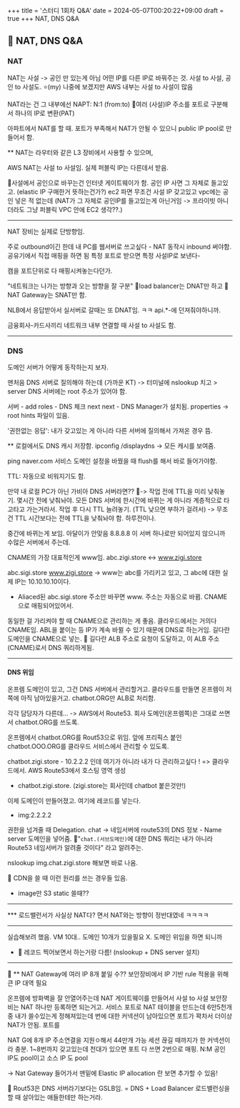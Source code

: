 +++
title = '스터디 1회차 Q&A'
date = 2024-05-07T00:20:22+09:00
draft = true
+++
NAT, DNS Q&A

## 🏀 NAT, DNS Q&A

### NAT
NAT는 사설 -> 공인 만 있는게 아님
어떤 IP를 다른 IP로 바꿔주는 것. 
사설 to 사설, 공인 to 사설도.
⭐️(my) 나중에 보겠지만 AWS 내부는 사설 to 사설이 많음

NAT라는 건 그 내부에선 NAPT:
N:1 (from:to)
👗여러 (사설)IP 주소를 포트로 구분해서 하나의 IP로 변환(PAT)

아파트에서 NAT를 할 때.
포트가 부족해서 NAT가 안될 수 있으니
public IP pool로 만들어서 함.

** NAT는 라우터와 같은 L3 장비에서 사용할 수 있으며,

AWS NAT는 사설 to 사설임.
실제 퍼블릭 IP는 다른데서 받음.

👗사설에서 공인으로 바꾸는건 인터넷 게이트웨이가 함.
공인 IP 사면 그 자체로 들고있고. (elastic IP 구매한거 뜻하는건가?)
ec2 파면 무조건 사설 IP 갖고있고
vpc에는 공인 넣은 적 없는데
(NAT가 그 자체로 공인IP를 들고있는게 아닌거임
-> 프라이빗 아니더라도 그냥 퍼블릭 VPC 안에 EC2 생각??.)


---
NAT 장비는 실제로 단방향임.

주로 outbound이긴 한데
내 PC를 웹서버로 쓰고싶다 - NAT 동작시 inbound 써야함.
공유기에서 직접 매핑을 하면 됨
특정 포트로 받으면 특정 사설IP로 보낸다- 

캠을 포트단위로 다 매핑시켜놓는다던가.

"네트워크는 나가는 방향과 오는 방향을 잘 구분"
👗load balancer는 DNAT만 하고
👗NAT Gateway는 SNAT만 함.

NLB에서 응답받아서 실서버로 갈때는 또 DNAT임. ㅋㅋ
api.*-에 던져줘야하니까.

금융회사-카드사끼리 네트워크 내부 연결할 때 사설 to 사설도 함.

---
### DNS
도메인 서버가 어떻게 동작하는지 보자.

맨처음 DNS 서버로 질의해야 하는데 (가까운 KT) -> 터미널에 nslookup 치고 > server
DNS 서버에는 root 주소가 있어야 함.

서버  - add roles - DNS 체크 next next - DNS Manager가 설치됨.
properties -> root hints 파일이 있음.


'권한없는 응답': 내가 갖고있는 게 아니라 다른 서버에 질의해서 가져온 경우 뜸.

** 로컬에서도 DNS 캐시 저장함.
ipconfig /displaydns -> 모든 캐시를 보여줌.

ping naver.com
서비스 도메인 설정을 바꿨을 때 flush를 해서 바로 들어가야함.

TTL: 자동으로 비워지기도 함.

만약 내 로컬 PC가 아닌 가비아 DNS 서버라면??
👗-> 작업 전에 TTL을 미리 낮춰놓기.
몇시간 전에 낮춰놔야. 모든 DNS 서버에 한시간에 바뀌는 게 아니라 계층적으로 타고타고 가는거라서.
작업 후 다시 TTL 늘려놓기. (TTL 낮으면 부하가 걸려서)
-> 무조건 TTL 시간보다는 전에 TTL을 낮춰놔야 함. 하루전이나.

중간에 바뀌는게 보임. 아달이가 안맞음
8.8.8.8 이 서버 하나로만 되어있지 않으니까
수많은 서버에서 주는데.

CNAME의 가장 대표적인게 www임.
abc.zigi.store <-> www.zigi.store

abc.sigi.store 
www.zigi.store
-> www는 abc를 가리키고 있고, 그 abc에 대한 실제 IP는 10.10.10.10이다.
- Aliaced된 abc.sigi.store 주소만 바꾸면
www. 주소는 자동으로 바뀜. CNAME으로 매핑되어있어서.

동일한 걸 가리켜야 할 때 CNAME으로 관리하는 게 좋음.
클라우드에서는 거의다 CNAME임.
ABL을 붙이는 등 IP가 계속 바뀔 수 있기 때문에 DNS로 하는거임.
길다란 도메인을 CNAME으로 넣는.
💎 길다란 ALB 주소로 요청이 도달하고, 이 ALB 주소(CNAME)로서 DNS 쿼리하게됨. 

---
#### DNS 위임
온프렘 도메인이 있고, 그건 DNS 서버에서 관리할거고.
클라우드를 만들면 온프렘이 저쪽에 아직 남아있을거고.
chatbot.ORG만 ALB로 처리함.

각각 담당자가 다른데...
-> AWS에서 Route53. 회사 도메인(온프렘쪽)은 그대로 쓰면서 chatbot.ORG를 쓰도록.

온프렘에서 chatbot.ORG를 Rout53으로 위임.
앞에 프리픽스 붙인 chatbot.OOO.ORG를 클라우드 서비스에서 관리할 수 있도록.

chatbot.zigi.store - 10.2.2.2 인데
여기가 아니라 내가 다 관리하고싶다 ! => 클라우드에서.
AWS Route53에서
호스팅 영역 생성
- chatbot.zigi.store. (zigi.store는 회사인데 chatbot 붙은것만!)

이제 도메인이 만들어졌고.
여기에 레코드를 넣는다.
- img:2.2.2.2

권한을 넘겨줄 때 Delegation.
chat -> 네임서버에 route53의 DNS 정보 - Name server 도메인을 넣어줌.
👗"`chat.(서브도메인)`에 대한 DNS 쿼리는 내가 아니라 Route53 네임서버가 알려줄 것이다" 라고 알려주는. 

nslookup img.chat.zigi.store 해보면 바로 나옴.

💎 CDN을 쓸 때 이런 원리를 쓰는 경우들 있음.
- image만 S3 static 쓸때??


---
*** 로드밸런서가 사실상 NAT다?
면서 NAT와는 방향이 정반대였네 ㅋㅋㅋㅋ


---
실습해보려 했음. VM 10대..
도메인 10개가 있을필요 X.
도메인 위임을 하면 되니까
- 💎 레코드 찍어보면서 하는거랑 다름! (nslookup + DNS server 설치)

---
💎 ** NAT Gateway에 여러 IP 8개 붙일 수??
보안장비에서 IP 기반 rule 적용을 위해 큰 IP 대역 필요

온프렘에 방화벽을 잘 안열어주는데
NAT 게이트웨이를 만들어서
사설 to 사설
보안장비는 NAT 하나만 등록하면 되는거고.
서비스 포트로 NAT 테이블을 만드는데
6만5천개 중 내가 쓸수있는게 정해져있는데
번에 대한 커넥션이 남아있으면 포트가 꽉차서 더이상 NAT가 안됨. 포트를

NAT G에 8개 IP 주소연결을 지원ㅇ해서 44만개 가능
세션 끊길 때까지가 한 커넥션이라 충분.
1~8번까지 갖고있는데 
천대가 있으면 포트 다 쓰면 2번으로 매핑.
N:M
공인 IP도 pool이고 소스 IP 도 pool

->
Nat Gateway 들어가서 맨밑에 
Elastic IP allocation 란 보면 추가할 수 있음!



💎 Rout53은 DNS 서버라기보다는 GSLB임. = DNS + Load Balancer
로드밸런싱을 할 때 살아있는 애들한테만 하는거라.



